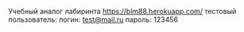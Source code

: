 Учебный аналог лабиринта
https://blm88.herokuapp.com/
тестовый пользователь: 
логин: test@mail.ru
пароль: 123456
